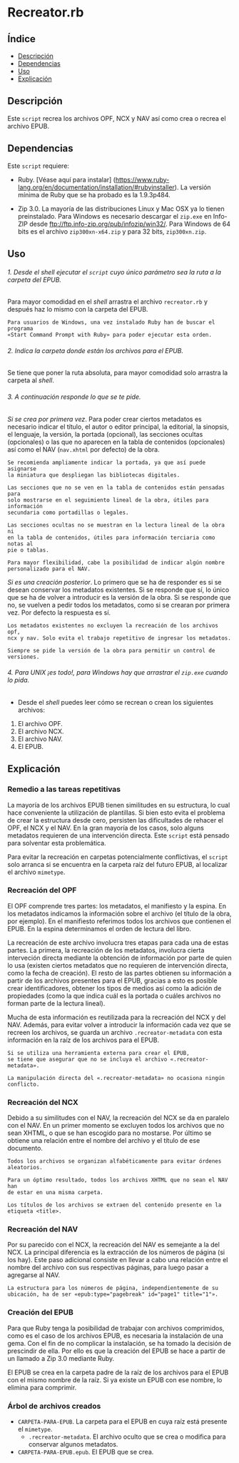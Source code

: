 # Recreator.rb

## Índice

* [Descripción](#descripción)
* [Dependencias](#dependencias)
* [Uso](#uso)
* [Explicación](#explicación)

## Descripción

Este `script` recrea los archivos OPF, NCX y NAV así como crea o recrea el
archivo EPUB.

## Dependencias

Este `script` requiere:

* Ruby. [Véase aquí para instalar]
(https://www.ruby-lang.org/en/documentation/installation/#rubyinstaller). La
versión mínima de Ruby que se ha probado es la 1.9.3p484.

* Zip 3.0. La mayoría de las distribuciones Linux y Mac OSX ya lo tienen
preinstalado. Para Windows es necesario descargar el `zip.exe` en Info-ZIP
desde ftp://ftp.info-zip.org/pub/infozip/win32/. Para Windows de 64 bits es el
archivo `zip300xn-x64.zip` y para 32 bits, `zip300xn.zip`.

## Uso

###### 1. Desde el *shell* ejecutar el `script` cuyo único parámetro sea la ruta a la carpeta del EPUB.

Para mayor comodidad en el *shell* arrastra el archivo `recreator.rb` y después
haz lo mismo con la carpeta del EPUB.

    Para usuarios de Windows, una vez instalado Ruby han de buscar el programa
    «Start Command Prompt with Ruby» para poder ejecutar esta orden.

###### 2. Indica la carpeta donde están los archivos para el EPUB.

Se tiene que poner la ruta absoluta, para mayor comodidad solo arrastra
la carpeta al *shell*.

###### 3. A continuación responde lo que se te pide.

*Si se crea por primera vez*. Para poder crear ciertos metadatos es necesario
indicar el título, el autor o editor principal, la editorial, la sinopsis, el
lenguaje, la versión, la portada (opcional), las secciones ocultas (opcionales)
o las que no aparecen en la tabla de contenidos (opcionales) así como el NAV
(`nav.xhtml` por defecto) de la obra.

    Se recomienda ampliamente indicar la portada, ya que así puede asignarse
    la miniatura que despliegan las bibliotecas digitales.

    Las secciones que no se ven en la tabla de contenidos están pensadas para
    solo mostrarse en el seguimiento lineal de la obra, útiles para información
    secundaria como portadillas o legales.

    Las secciones ocultas no se muestran en la lectura lineal de la obra ni
    en la tabla de contenidos, útiles para información terciaria como notas al
    pie o tablas.

    Para mayor flexibilidad, cabe la posibilidad de indicar algún nombre
    personalizado para el NAV.

*Si es una creación posterior*. Lo primero que se ha de responder es si se
desean conservar los metadatos existentes. Si se responde que sí, lo único que
se ha de volver a introducir es la versión de la obra. Si se responde que no,
se vuelven a pedir todos los metadatos, como si se crearan por primera vez. Por
defecto la respuesta es sí.

    Los metadatos existentes no excluyen la recreación de los archivos opf,
    ncx y nav. Solo evita el trabajo repetitivo de ingresar los metadatos.

    Siempre se pide la versión de la obra para permitir un control de
    versiones.

###### 4. Para UNIX ¡es todo!, para Windows hay que arrastrar el `zip.exe` cuando lo pida.

  * Desde el *shell* puedes leer cómo se recrean o crean los siguientes
  archivos:

  1. El archivo OPF.
  2. El archivo NCX.
  3. El archivo NAV.
  4. El EPUB.

## Explicación

### Remedio a las tareas repetitivas

La mayoría de los archivos EPUB tienen similitudes en su estructura, lo cual
hace conveniente la utilización de plantillas. Si bien esto evita el problema
de crear la estructura desde cero, persisten las dificultades de rehacer el OPF,
el NCX y el NAV. En la gran mayoría de los casos, solo alguns metadatos
requieren de una intervención directa. Este `script` está pensado para
solventar esta problemática.

Para evitar la recreación en carpetas potencialmente conflictivas, el `script`
solo arranca si se encuentra en la carpeta raíz del futuro EPUB, al localizar
el archivo `mimetype`.

### Recreación del OPF

El OPF comprende tres partes: los metadatos, el manifiesto y la espina. En los
metadatos indicamos la información sobre el archivo (el título de la obra, por
ejemplo). En el manifiesto referimos todos los archivos que contienen el EPUB.
En la espina determinamos el orden de lectura del libro.

La recreación de este archivo involucra tres etapas para cada una de estas
partes. La primera, la recreación de los metadatos, involucra cierta
interveción directa mediante la obtención de información por parte de quien lo
usa (existen ciertos metadatos que no requieren de intervención directa, como
la fecha de creación). El resto de las partes obtienen su información a partir
de los archivos presentes para el EPUB, gracias a esto es posible crear
identificadores, obtener los tipos de medios así como la adición de propiedades
(como la que indica cuál es la portada o cuáles archivos no forman parte de
la lectura lineal).

Mucha de esta información es reutilizada para la recreación del NCX y del NAV.
Además, para evitar volver a introducir la información cada vez que se recreen
los archivos, se guarda un archivo `.recreator-metadata` con esta información
en la raíz de los archivos para el EPUB.

    Si se utiliza una herramienta externa para crear el EPUB,
    se tiene que asegurar que no se incluya el archivo «.recreator-metadata».

    La manipulación directa del «.recreator-metadata» no ocasiona ningún
    conflicto.

### Recreación del NCX

Debido a su similitudes con el NAV, la recreación del NCX se da en paralelo con
el NAV. En un primer momento se excluyen todos los archivos que no sean XHTML,
o que se han escogido para no mostarse. Por último se obtiene una relación
entre el nombre del archivo y el título de ese documento.

    Todos los archivos se organizan alfabéticamente para evitar órdenes
    aleatorios.

    Para un óptimo resultado, todos los archivos XHTML que no sean el NAV han
    de estar en una misma carpeta.

    Los títulos de los archivos se extraen del contenido presente en la
    etiqueta <title>.

### Recreación del NAV

Por su parecido con el NCX, la recreación del NAV es semejante a la del NCX. La
principal diferencia es la extracción de los números de página (si los hay).
Este paso adicional consiste en llevar a cabo una relación entre el nombre del
archivo con sus respectivas páginas, para luego pasar a agregarse al NAV.

    La estructura para los números de página, independientemente de su
    ubicación, ha de ser «epub:type="pagebreak" id="page1" title="1"».

### Creación del EPUB

Para que Ruby tenga la posibilidad de trabajar con archivos comprimidos, como
es el caso de los archivos EPUB, es necesaria la instalación de una gema. Con
el fin de no complicar la instalación, se ha tomado la decisión de prescindir
de ella. Por ello es que la creación del EPUB se hace a partir de un llamado a
Zip 3.0 mediante Ruby.

El EPUB se crea en la carpeta padre de la raíz de los archivos para el EPUB
con el mismo nombre de la raíz. Si ya existe un EPUB con ese nombre, lo elimina
para comprimir.

### Árbol de archivos creados

* `CARPETA-PARA-EPUB`. La carpeta para el EPUB en cuya raíz está presente el
`mimetype`.
  * `.recreator-metadata`. El archivo oculto que se crea o modifica para
  conservar algunos metadatos.
* `CARPETA-PARA-EPUB.epub`. El EPUB que se crea.
